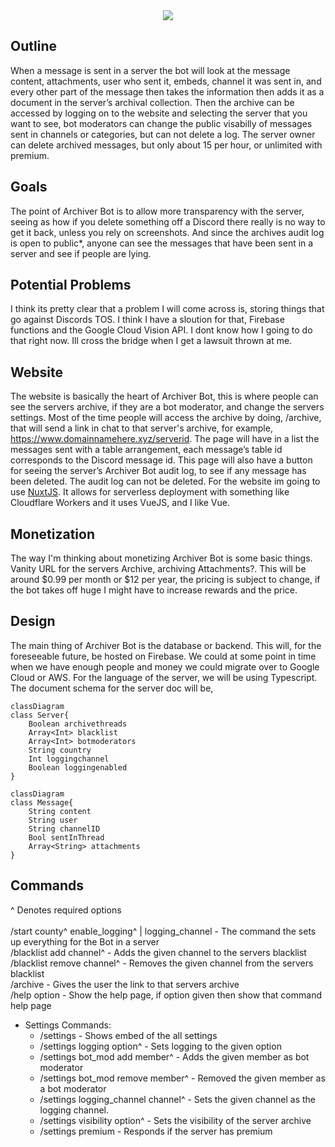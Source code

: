 <div align="center">
  <img align="center" src="https://github.com/tonymoooon543/Archiver-Bot/blob/master/images/archiver-logo.png">
</div>

## Outline
When a message is sent in a server the bot will look at the message content, 
attachments, user who sent it, embeds, channel it was sent in, and every other part 
of the message then takes the information then adds it as a document in the 
server’s archival collection. Then the archive can be accessed by logging on to 
the website and selecting the server that you want to see, bot moderators can change 
the public visabilly of messages sent in channels or categories, but can not delete a 
log. The server owner can delete archived messages, but only about 15 per hour, or unlimited with premium. 

## Goals
The point of Archiver Bot is to allow more transparency with the server, 
seeing as how if you delete something off a Discord there really is no way 
to get it back, unless you rely on screenshots. And since the archives audit 
log is open to public*, anyone can see the messages that have been sent in a server and see if people are lying.

## Potential Problems 
I think its pretty clear that a problem I will come across is, storing things that go against Discords TOS. I think I have a sloution for that, Firebase functions and the Google Cloud Vision API. I dont know how I going to do that right now. Ill cross the bridge when I get a lawsuit thrown at me.

## Website
The website is basically the heart of Archiver Bot, this is where people can see 
the servers archive, if they are a bot moderator, and change the servers settings. 
Most of the time people will access the archive by doing, /archive, that will send a 
link in chat to that server's archive, for example, https://www.domainnamehere.xyz/serverid. 
The page will have in a list the messages sent with a table arrangement, each message’s table 
id corresponds to the Discord message id. This page will also have a button for seeing the server’s 
Archiver Bot audit log, to see if any message has been deleted. The audit log can not be deleted. For the website
im going to use [NuxtJS](https://v3.nuxtjs.org). It allows for serverless deployment with something like Cloudflare Workers and 
it uses VueJS, and I like Vue.

## Monetization
The way I'm thinking about monetizing Archiver Bot is some basic things. Vanity URL for the servers Archive, archiving Attachments?. This will be around
$0.99 per month or $12 per year, the pricing is subject to change, if the bot takes off huge I might have to increase rewards and the price.

## Design
The main thing of Archiver Bot is the database or backend. This will, for the foreseeable future, be hosted on Firebase. 
We could at some point in time when we have enough people and money we could migrate over to Google Cloud or AWS. 
For the language of the server, we will be using Typescript. The document schema for the server doc will be,

```mermaid
classDiagram
class Server{
    Boolean archivethreads
    Array<Int> blacklist
    Array<Int> botmoderators
    String country
    Int loggingchannel
    Boolean loggingenabled
}
```
```mermaid
classDiagram
class Message{
    String content
    String user
    String channelID
    Bool sentInThread
    Array<String> attachments
}
```

## Commands
^ Denotes required options<br>
<br>
/start county^ enable_logging^ | logging_channel - The command the sets up everything for the Bot in a server<br>
/blacklist add channel^ - Adds the given channel to the servers blacklist<br>
/blacklist remove channel^ - Removes the given channel from the servers blacklist<br>
/archive - Gives the user the link to that servers archive<br>
/help option - Show the help page, if option given then show that command help page<br>
* Settings Commands:<br>
  * /settings - Shows embed of the all settings<br>
  * /settings logging option^ - Sets logging to the given option<br>
  * /settings bot_mod add member^ - Adds the given member as bot moderator<br>
  * /settings bot_mod remove member^ - Removed the given member as a bot moderator<br>
  * /settings logging_channel channel^ - Sets the given channel as the logging channel.<br>
  * /settings visibility option^ - Sets the visibility of the server archive<br>
  * /settings premium - Responds if the server has premium<br>
